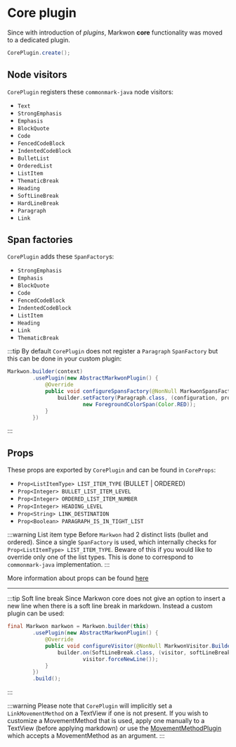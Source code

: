 # Core plugin <Badge text="3.0.0" />

<LegacyWarning />

Since <Badge text="3.0.0" /> with introduction of _plugins_, Markwon
**core** functionality was moved to a dedicated plugin.

```java
CorePlugin.create();
```

## Node visitors

`CorePlugin` registers these `commonmark-java` node visitors:
* `Text`
* `StrongEmphasis`
* `Emphasis`
* `BlockQuote`
* `Code`
* `FencedCodeBlock`
* `IndentedCodeBlock`
* `BulletList`
* `OrderedList`
* `ListItem`
* `ThematicBreak`
* `Heading`
* `SoftLineBreak`
* `HardLineBreak`
* `Paragraph`
* `Link`

## Span factories

`CorePlugin` adds these `SpanFactory`s:
* `StrongEmphasis`
* `Emphasis`
* `BlockQuote`
* `Code`
* `FencedCodeBlock`
* `IndentedCodeBlock`
* `ListItem`
* `Heading`
* `Link`
* `ThematicBreak`


:::tip
By default `CorePlugin` does not register a `Paragraph` `SpanFactory` but
this can be done in your custom plugin:

```java
Markwon.builder(context)
        .usePlugin(new AbstractMarkwonPlugin() {
            @Override
            public void configureSpansFactory(@NonNull MarkwonSpansFactory.Builder builder) {
                builder.setFactory(Paragraph.class, (configuration, props) -> 
                        new ForegroundColorSpan(Color.RED));
            }
        })
```
:::

## Props
These props are exported by `CorePlugin` and can be found in `CoreProps`:
* `Prop<ListItemType> LIST_ITEM_TYPE` (BULLET | ORDERED)
* `Prop<Integer> BULLET_LIST_ITEM_LEVEL`
* `Prop<Integer> ORDERED_LIST_ITEM_NUMBER`
* `Prop<Integer> HEADING_LEVEL`
* `Prop<String> LINK_DESTINATION`
* `Prop<Boolean> PARAGRAPH_IS_IN_TIGHT_LIST`

:::warning List item type
Before <Badge text="3.0.0" /> `Markwon` had 2 distinct lists (bullet and ordered). 
Since <Badge text="3.0.0" /> a single `SpanFactory` is used, which internally checks 
for `Prop<ListItemType> LIST_ITEM_TYPE`.
Beware of this if you would like to override only one of the list types. This is
done to correspond to `commonmark-java` implementation.
:::

More information about props can be found [here](/docs/v3/core/render-props.md)

---

:::tip Soft line break
Since <Badge text="3.0.0" /> Markwon core does not give an option to
insert a new line when there is a soft line break in markdown. Instead a
custom plugin can be used:

```java
final Markwon markwon = Markwon.builder(this)
        .usePlugin(new AbstractMarkwonPlugin() {
            @Override
            public void configureVisitor(@NonNull MarkwonVisitor.Builder builder) {
                builder.on(SoftLineBreak.class, (visitor, softLineBreak) ->
                        visitor.forceNewLine());
            }
        })
        .build();
```
:::

:::warning
Please note that `CorePlugin` will implicitly set a `LinkMovementMethod` on a TextView
if one is not present. If you wish to customize a MovementMethod that is used, apply
one manually to a TextView (before applying markdown) or use the [MovementMethodPlugin](/docs/v3/core/movement-method-plugin.md)
which accepts a MovementMethod as an argument.
:::